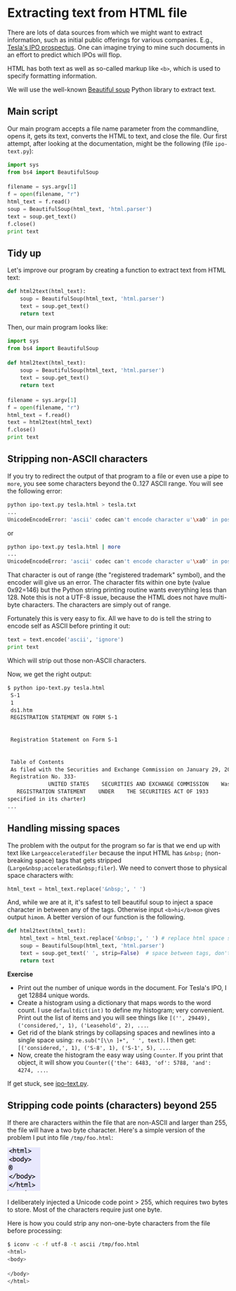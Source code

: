 # Extracting text from HTML file

There are lots of data sources from which we might want to extract information, such as initial public offerings for various companies. E.g., [Tesla's IPO prospectus](https://www.sec.gov/Archives/edgar/data/1318605/000119312510017054/ds1.htm). One can imagine trying to mine such documents in an effort to predict which IPOs will flop.

HTML has both text as well as so-called markup like `<b>`, which is used to specify formatting information.

We will use the well-known [Beautiful soup](https://www.crummy.com/software/BeautifulSoup/bs4/doc/) Python library to extract text. 

## Main script

Our main program accepts a file name parameter from the commandline, opens it, gets its text, converts the HTML to text, and close the file. Our first attempt, after looking at the documentation, might be the following (file `ipo-text.py`):


```python
import sys
from bs4 import BeautifulSoup

filename = sys.argv[1]
f = open(filename, "r")
html_text = f.read()
soup = BeautifulSoup(html_text, 'html.parser')
text = soup.get_text()
f.close()
print text
```

## Tidy up

Let's improve our program by creating a function to extract text from HTML text:

```python
def html2text(html_text):
    soup = BeautifulSoup(html_text, 'html.parser')
    text = soup.get_text()
    return text
```

Then, our main program looks like:

```python
import sys
from bs4 import BeautifulSoup

def html2text(html_text):
    soup = BeautifulSoup(html_text, 'html.parser')
    text = soup.get_text()
    return text

filename = sys.argv[1]
f = open(filename, "r")
html_text = f.read()
text = html2text(html_text)
f.close()
print text
```

## Stripping non-ASCII characters

If you try to redirect the output of that program to a file or even use a pipe to `more`, you see some characters beyond the 0..127 ASCII range. You will see the following error:

```bash
python ipo-text.py tesla.html > tesla.txt
...
UnicodeEncodeError: 'ascii' codec can't encode character u'\xa0' in position 197: ordinal not in range(128)
```

or

```bash
python ipo-text.py tesla.html | more
...
UnicodeEncodeError: 'ascii' codec can't encode character u'\xa0' in position 197: ordinal not in range(128)
```

That character is out of range (the "registered trademark" symbol), and the encoder will give us an error.  The character fits within one byte (value 0x92=146) but the Python string printing routine wants everything less than 128.  Note this is not a UTF-8 issue, because the HTML does not have multi-byte characters. The characters are simply out of range.

Fortunately this is very easy to fix. All we have to do is tell the string to encode self as ASCII before printing it out:

```python
text = text.encode('ascii', 'ignore')
print text
```

Which will strip out those non-ASCII characters. 

Now, we get the right output:

```bash
$ python ipo-text.py tesla.html
 S-1
 1
 ds1.htm
 REGISTRATION STATEMENT ON FORM S-1
 
 
 Registration Statement on Form S-1 
 
 
 Table of Contents 
 As filed with the Securities and Exchange Commission on January 29, 2010  
 Registration No. 333-                 
             UNITED STATES    SECURITIES AND EXCHANGE COMMISSION    Washington, D.C. 20549            FORM S-1  
   REGISTRATION STATEMENT    UNDER    THE SECURITIES ACT OF 1933            Tesla Motors, Inc.    (Exact name of Registrant as
specified in its charter)              
...
```

## Handling missing spaces

The problem with the output for the program so far is that we end up with text like `Largeacceleratedfiler` because the input HTML has `&nbsp;` (non-breaking space) tags that gets stripped (`Large&nbsp;accelerated&nbsp;filer`). We need to convert those to physical space characters with:

```python
html_text = html_text.replace('&nbsp;', ' ')
```

And, while we are at it, it's safest to tell beautiful soup to inject a space character in between any of the tags. Otherwise input `<b>hi</b>mom` gives output `himom`. A better version of our function is the following.

```python
def html2text(html_text):
    html_text = html_text.replace('&nbsp;', ' ') # replace html space specifier with space char
    soup = BeautifulSoup(html_text, 'html.parser')
    text = soup.get_text(' ', strip=False)  # space between tags, don't strip newlines
    return text
```


**Exercise**

* Print out the number of unique words in the document. For Tesla's IPO, I get 12884 unique words.
* Create a histogram using a dictionary that maps words to the word count. I use `defaultdict(int)` to define my histogram; very convenient. Print out the list of items and you will see things like `[('', 29449), ('considered,', 1), ('Leasehold', 2), ...`.
* Get rid of the blank strings by collapsing spaces and newlines into a single space using: `re.sub("[\\n ]+", ' ', text)`. I then get: `[('considered,', 1), ('S-8', 1), ('S-1', 5), ...`.
* Now, create the histogram the easy way using `Counter`. If you print that object, it will show you `Counter({'the': 6483, 'of': 5788, 'and': 4274, ...`.

If get stuck, see [ipo-text.py](https://github.com/parrt/msan692/blob/master/notes/code/html/ipo-text.py).


## Stripping code points (characters) beyond 255

If there are characters within the file that are non-ASCII and larger than 255, the file will have a two byte character. Here's a simple version of the problem I put into file `/tmp/foo.html`:

<img src=figures/html-funny-char.png width=75>

I deliberately injected a Unicode code point > 255, which requires two bytes to store.  Most of the characters require just one byte.

Here is how you could strip any non-one-byte characters from the file before processing:

```bash
$ iconv -c -f utf-8 -t ascii /tmp/foo.html 
<html>
<body>

</body>
</html>
```